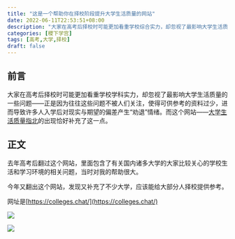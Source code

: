 ```yaml
---
title: "这是一个帮助你在择校阶段提升大学生活质量的网站"
date: 2022-06-11T22:53:51+08:00
description: "大家在高考后择校时可能更加看重学校综合实力，却忽视了最影响大学生活质量的一些问题，而这个网站的出现恰好补充了这一点。"
categories: [稷下学宫]
tags: [高考,大学,择校]
draft: false
---
```


## 前言

大家在高考后择校时可能更加看重学校学科实力，却忽视了最影响大学生活质量的一些问题——正是因为往往这些问题不被人们关注，使得可供参考的资料过少，进而导致许多人入学后对现实与期望的偏差产生“劝退”情绪。而这个网站——[大学生活质量指北](https://colleges.chat/)的出现恰好补充了这一点。

## 正文
去年高考后翻过这个网站，里面包含了有关国内诸多大学的大家比较关心的学校生活和学习环境的相关问题，当时对我的帮助很大。

今年又翻出这个网站，发现又补充了不少大学，应该能给大部分人择校提供参考。

网址是[https://colleges.chat/](https://colleges.chat/)

![](https://blog.youngzm.com/imgs/recommend-website-for-gaokao/recommend-website-for-gaokao-1.png)

![](https://blog.youngzm.com/imgs/recommend-website-for-gaokao/recommend-website-for-gaokao-2.png)